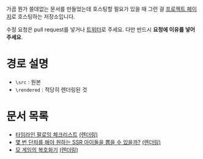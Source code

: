 가끔 뭔가 쓸데없는 문서를 만들었는데 호스팅할 필요가 있을 때 그런 걸 [프로젝트 페이지](https://help.github.com/articles/user-organization-and-project-pages/#project-pages)로 호스팅하는 저장소입니다.

수정 요청은 pull request를 넣거나 [트위터](https://twitter.com)로 주세요. 다만 반드시 **요청에 이유를 넣어주세요**.

# 경로 설명

- `\src` : 원본
- `\rendered` : 적당히 렌더링된 것

# 문서 목록

- [타임라인 팔로잉 체크리스트](\src\timeline_following_checklist.md) [\(렌더링\)](http://sftblw.github.io/hosting-garbage/rendered/timeline_following_checklist.md.html)
- [몇 번 단챠를 해야 원하는 SSR 아이돌을 뽑을 수 있을까?](\rendered\dancha_for_rate.md) [\(렌더링\)](http://sftblw.github.io/hosting-garbage/rendered/dancha_for_rate.html)
- [모 게임의 복호화기](\src\decryptor_nomemory_witch.html) [\(렌더링\)](http://sftblw.github.io/hosting-garbage/rendered/decryptor_nomemory_witch.html)